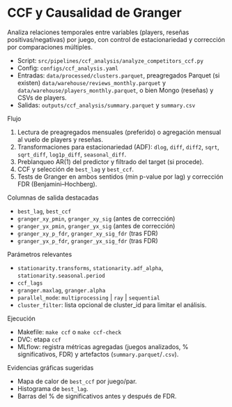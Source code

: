 # CCF y Causalidad de Granger

Analiza relaciones temporales entre variables (players, reseñas positivas/negativas) por juego, con control de estacionariedad y corrección por comparaciones múltiples.

- Script: `src/pipelines/ccf_analysis/analyze_competitors_ccf.py`
- Config: `configs/ccf_analysis.yaml`
- Entradas: `data/processed/clusters.parquet`, preagregados Parquet (si existen) `data/warehouse/reviews_monthly.parquet` y `data/warehouse/players_monthly.parquet`, o bien Mongo (reseñas) y CSVs de players.
- Salidas: `outputs/ccf_analysis/summary.parquet` y `summary.csv`

Flujo
1) Lectura de preagregados mensuales (preferido) o agregación mensual al vuelo de players y reseñas.
2) Transformaciones para estacionariedad (ADF): `dlog`, `diff`, `diff2`, `sqrt`, `sqrt_diff`, `log1p_diff`, `seasonal_diff`.
3) Preblanqueo AR(1) del predictor y filtrado del target (si procede).
4) CCF y selección de `best_lag` y `best_ccf`.
5) Tests de Granger en ambos sentidos (min p-value por lag) y corrección FDR (Benjamini–Hochberg).

Columnas de salida destacadas
- `best_lag`, `best_ccf`
- `granger_xy_pmin`, `granger_xy_sig` (antes de corrección)
- `granger_yx_pmin`, `granger_yx_sig` (antes de corrección)
- `granger_xy_p_fdr`, `granger_xy_sig_fdr` (tras FDR)
- `granger_yx_p_fdr`, `granger_yx_sig_fdr` (tras FDR)

Parámetros relevantes
- `stationarity.transforms`, `stationarity.adf_alpha`, `stationarity.seasonal.period`
- `ccf_lags`
- `granger.maxlag`, `granger.alpha`
- `parallel_mode`: `multiprocessing` | `ray` | `sequential`
- `cluster_filter`: lista opcional de cluster_id para limitar el análisis.

Ejecución
- Makefile: `make ccf` o `make ccf-check`
- DVC: etapa `ccf`
 - MLflow: registra métricas agregadas (juegos analizados, % significativos, FDR) y artefactos (`summary.parquet`/`.csv`).

Evidencias gráficas sugeridas
- Mapa de calor de `best_ccf` por juego/par.
- Histograma de `best_lag`.
- Barras del % de significativos antes y después de FDR.
